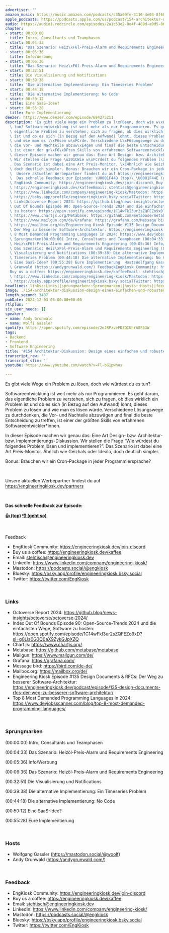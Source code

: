 ```yaml
---
advertiser: ''
amazon_music: https://music.amazon.com/podcasts/c35a09fe-4116-4e04-8f68-77d61b112e46/episodes/4bf67bf0-c2c5-4c54-a710-67c887fda945/
apple_podcasts: https://podcasts.apple.com/us/podcast/154-architektur-diskussion-design-eines-einfachen-und/id1603082924?i=1000678997224&uo=4
audio: https://audio1.redcircle.com/episodes/2a1c53e2-8e4f-489d-a9d5-86b311ab6f66/stream.mp3
chapter:
- start: 00:00:00
  title: Intro, Consultants und Teamphasen
- start: 00:04:33
  title: "Das Szenario: Heiz\xF6l-Preis-Alarm und Requirements Engineering"
- start: 00:05:36
  title: Info/Werbung
- start: 00:06:36
  title: "Das Szenario: Heiz\xF6l-Preis-Alarm und Requirements Engineering"
- start: 00:32:51
  title: Die Visualisierung und Notifications
- start: 00:39:38
  title: 'Die alternative Implementierung: Ein Timeseries Problem'
- start: 00:44:18
  title: 'Die alternative Implementierung: No Code'
- start: 00:50:12
  title: Eine SaaS-Idee?
- start: 00:55:28
  title: Eure Implementierung
deezer: https://www.deezer.com/episode/694275211
description: "Es gibt viele Wege ein Problem zu l\xF6sen, doch wie w\xFCrdest du es\
  \ tun? Softwareentwicklung ist weit mehr als nur Programmieren. Es geht darum, das\
  \ eigentliche Problem zu verstehen, sich zu fragen, ob dies wirklich ein Problem\
  \ ist und ob es sich (in Bezug auf den Aufwand) lohnt, dieses Problem zu l\xF6sen\
  \ und wie man es l\xF6sen w\xFCrde. Verschiedene L\xF6sungswege zu durchdenken,\
  \ die Vor- und Nachteile abzuw\xE4gen und final die beste Entscheidung zu treffen,\
  \ ist einer der gr\xF6\xDFten Skills von erfahrenen Softwareentwickler*innen. In\
  \ dieser Episode machen wir genau das: Eine Art Design- bzw. Architektur- bzw. Implementierungs-Diskussion.\
  \ Wir stellen die Frage \u201CWie w\xFCrdest du folgendes Problem l\xF6sen und implementieren?\u201D\
  . Das Szenario ist dabei eine Art Preis-Monitor. \xC4hnlich wie Geizhals oder Idealo,\
  \ doch deutlich simpler. Bonus: Brauchen wir ein Cron-Package in jeder Programmiersprache?\
  \  Unsere aktuellen Werbepartner findest du auf https://engineeringkiosk.dev/partners\
  \  Das schnelle Feedback zur Episode: \U0001F44D (top)\_\U0001F44E (geht so)  Feedback\
  \ EngKiosk Community: https://engineeringkiosk.dev/join-discord\_Buy us a coffee:\
  \ https://engineeringkiosk.dev/kaffeeEmail: stehtisch@engineeringkiosk.devLinkedIn:\
  \ https://www.linkedin.com/company/engineering-kiosk/Mastodon: https://podcasts.social/@engkioskBluesky:\
  \ https://bsky.app/profile/engineeringkiosk.bsky.socialTwitter: https://twitter.com/EngKiosk\
  \ LinksOctoverse Report 2024: https://github.blog/news-insights/octoverse/octoverse-2024/Index\
  \ Out Of Bounds Episode 90: Open-Source-Trends 2024 und die einfachsten Wege, Software\
  \ zu hosten: https://open.spotify.com/episode/1C14wFkI3ur2sZQFEZo9xD?si=g0Lla0G3Q0aX9ZykGJpXZQChart.js:\
  \ https://www.chartjs.org/Metabase: https://github.com/metabase/metabaseMailgun:\
  \ https://www.mailgun.com/de/Grafana: https://grafana.com/Message bird: https://bird.com/de-de/Mailbox.org:\
  \ https://mailbox.org/de/Engineering Kiosk Episode #135 Design Documents & RFCs:\
  \ Der Weg zu besserer Software-Architektur: https://engineeringkiosk.dev/podcast/episode/135-design-documents-rfcs-der-weg-zu-besserer-software-architektur/Top\
  \ 8 Most Demanded Programming Languages in 2024: https://www.devjobsscanner.com/blog/top-8-most-demanded-programming-languages/\
  \ Sprungmarken(00:00:00) Intro, Consultants und Teamphasen (00:04:33) Das Szenario:\
  \ Heiz\xF6l-Preis-Alarm und Requirements Engineering (00:05:36) Info/Werbung (00:06:36)\
  \ Das Szenario: Heiz\xF6l-Preis-Alarm und Requirements Engineering (00:32:51) Die\
  \ Visualisierung und Notifications (00:39:38) Die alternative Implementierung: Ein\
  \ Timeseries Problem (00:44:18) Die alternative Implementierung: No Code (00:50:12)\
  \ Eine SaaS-Idee? (00:55:28) Eure Implementierung  HostsWolfgang Gassler (https://mastodon.social/@woolf)Andy\
  \ Grunwald (https://andygrunwald.com/) FeedbackEngKiosk Community: https://engineeringkiosk.dev/join-discord\_\
  Buy us a coffee: https://engineeringkiosk.dev/kaffeeEmail: stehtisch@engineeringkiosk.devLinkedIn:\
  \ https://www.linkedin.com/company/engineering-kiosk/Mastodon: https://podcasts.social/@engkioskBluesky:\
  \ https://bsky.app/profile/engineeringkiosk.bsky.socialTwitter: https://twitter.com/EngKiosk"
headlines: links::Links||sprungmarken::Sprungmarken||hosts::Hosts||feedback::Feedback
image: ./154-architektur-diskussion-design-eines-einfachen-und-robusten-preis-scrapers.jpg
length_second: 3487
pubDate: 2024-12-03 05:00:00+00:00
rtlplus: ''
six_user_needs: []
speaker:
- name: Andy Grunwald
- name: Wolfi Gassler
spotify: https://open.spotify.com/episode/2eJRPzvePDZQIUhrA8F53W
tags:
- Backend
- Frontend
- Software Engineering
title: '#154 Architektur-Diskussion: Design eines einfachen und robusten Preis-Scrapers'
transcript_raw: ''
transcript_slim: ''
youtube: https://www.youtube.com/watch?v=Fl-bG1pwhus

---
```

<p>Es gibt viele Wege ein Problem zu lösen, doch wie würdest du es tun?</p><p>Softwareentwicklung ist weit mehr als nur Programmieren. Es geht darum, das eigentliche Problem zu verstehen, sich zu fragen, ob dies wirklich ein Problem ist und ob es sich (in Bezug auf den Aufwand) lohnt, dieses Problem zu lösen und wie man es lösen würde. Verschiedene Lösungswege zu durchdenken, die Vor- und Nachteile abzuwägen und final die beste Entscheidung zu treffen, ist einer der größten Skills von erfahrenen Softwareentwickler*innen.</p><p>In dieser Episode machen wir genau das: Eine Art Design- bzw. Architektur- bzw. Implementierungs-Diskussion. Wir stellen die Frage “Wie würdest du folgendes Problem lösen und implementieren?”. Das Szenario ist dabei eine Art Preis-Monitor. Ähnlich wie Geizhals oder Idealo, doch deutlich simpler.</p><p>Bonus: Brauchen wir ein Cron-Package in jeder Programmiersprache?</p><p><br></p><p>Unsere aktuellen Werbepartner findest du auf <a href="https://engineeringkiosk.dev/partners">https://engineeringkiosk.dev/partners</a></p><p><br></p><p><strong>Das schnelle Feedback zur Episode:</strong></p><p><a href="https://api.openpodcast.dev/feedback/59/upvote" rel="nofollow"><strong>👍 (top)</strong></a><strong> </strong><a href="https://api.openpodcast.dev/feedback/59/downvote" rel="nofollow"><strong>👎 (geht so)</strong></a></p><p><br></p><p>Feedback</p><ul><li>EngKiosk Community: <a href="https://engineeringkiosk.dev/join-discord">https://engineeringkiosk.dev/join-discord</a> </li><li>Buy us a coffee: <a href="https://engineeringkiosk.dev/kaffee">https://engineeringkiosk.dev/kaffee</a></li><li>Email: <a href="mailto:stehtisch@engineeringkiosk.dev" rel="nofollow">stehtisch@engineeringkiosk.dev</a></li><li>LinkedIn: <a href="https://www.linkedin.com/company/engineering-kiosk/" rel="nofollow">https://www.linkedin.com/company/engineering-kiosk/</a></li><li>Mastodon: <a href="https://podcasts.social/@engkiosk" rel="nofollow">https://podcasts.social/@engkiosk</a></li><li>Bluesky: <a href="https://bsky.app/profile/engineeringkiosk.bsky.social" rel="nofollow">https://bsky.app/profile/engineeringkiosk.bsky.social</a></li><li>Twitter: <a href="https://twitter.com/EngKiosk" rel="nofollow">https://twitter.com/EngKiosk</a></li></ul><p><br></p><h3 id="links">Links</h3><ul><li>Octoverse Report 2024: <a href="https://github.blog/news-insights/octoverse/octoverse-2024/" rel="nofollow">https://github.blog/news-insights/octoverse/octoverse-2024/</a></li><li>Index Out Of Bounds Episode 90: Open-Source-Trends 2024 und die einfachsten Wege, Software zu hosten: <a href="https://open.spotify.com/episode/1C14wFkI3ur2sZQFEZo9xD?si=g0Lla0G3Q0aX9ZykGJpXZQ" rel="nofollow">https://open.spotify.com/episode/1C14wFkI3ur2sZQFEZo9xD?si=g0Lla0G3Q0aX9ZykGJpXZQ</a></li><li>Chart.js: <a href="https://www.chartjs.org/" rel="nofollow">https://www.chartjs.org/</a></li><li>Metabase: <a href="https://github.com/metabase/metabase" rel="nofollow">https://github.com/metabase/metabase</a></li><li>Mailgun: <a href="https://www.mailgun.com/de/" rel="nofollow">https://www.mailgun.com/de/</a></li><li>Grafana: <a href="https://grafana.com/" rel="nofollow">https://grafana.com/</a></li><li>Message bird: <a href="https://bird.com/de-de/" rel="nofollow">https://bird.com/de-de/</a></li><li>Mailbox.org: <a href="https://mailbox.org/de/" rel="nofollow">https://mailbox.org/de/</a></li><li>Engineering Kiosk Episode #135 Design Documents &amp; RFCs: Der Weg zu besserer Software-Architektur: <a href="https://engineeringkiosk.dev/podcast/episode/135-design-documents-rfcs-der-weg-zu-besserer-software-architektur/">https://engineeringkiosk.dev/podcast/episode/135-design-documents-rfcs-der-weg-zu-besserer-software-architektur/</a></li><li>Top 8 Most Demanded Programming Languages in 2024: <a href="https://www.devjobsscanner.com/blog/top-8-most-demanded-programming-languages/" rel="nofollow">https://www.devjobsscanner.com/blog/top-8-most-demanded-programming-languages/</a></li></ul><p><br></p><h3 id="sprungmarken">Sprungmarken</h3><p>(00:00:00) Intro, Consultants und Teamphasen</p><p>(00:04:33) Das Szenario: Heizöl-Preis-Alarm und Requirements Engineering</p><p>(00:05:36) Info/Werbung</p><p>(00:06:36) Das Szenario: Heizöl-Preis-Alarm und Requirements Engineering</p><p>(00:32:51) Die Visualisierung und Notifications</p><p>(00:39:38) Die alternative Implementierung: Ein Timeseries Problem</p><p>(00:44:18) Die alternative Implementierung: No Code</p><p>(00:50:12) Eine SaaS-Idee?</p><p>(00:55:28) Eure Implementierung</p><p><br></p><h3 id="hosts">Hosts</h3><ul><li>Wolfgang Gassler (<a href="https://mastodon.social/@woolf" rel="nofollow">https://mastodon.social/@woolf</a>)</li><li>Andy Grunwald (<a href="https://andygrunwald.com/" rel="nofollow">https://andygrunwald.com/</a>)</li></ul><p><br></p><h3 id="feedback">Feedback</h3><ul><li>EngKiosk Community: <a href="https://engineeringkiosk.dev/join-discord">https://engineeringkiosk.dev/join-discord</a> </li><li>Buy us a coffee: <a href="https://engineeringkiosk.dev/kaffee">https://engineeringkiosk.dev/kaffee</a></li><li>Email: <a href="mailto:stehtisch@engineeringkiosk.dev" rel="nofollow">stehtisch@engineeringkiosk.dev</a></li><li>LinkedIn: <a href="https://www.linkedin.com/company/engineering-kiosk/" rel="nofollow">https://www.linkedin.com/company/engineering-kiosk/</a></li><li>Mastodon: <a href="https://podcasts.social/@engkiosk" rel="nofollow">https://podcasts.social/@engkiosk</a></li><li>Bluesky: <a href="https://bsky.app/profile/engineeringkiosk.bsky.social" rel="nofollow">https://bsky.app/profile/engineeringkiosk.bsky.social</a></li><li>Twitter: <a href="https://twitter.com/EngKiosk" rel="nofollow">https://twitter.com/EngKiosk</a></li></ul>
